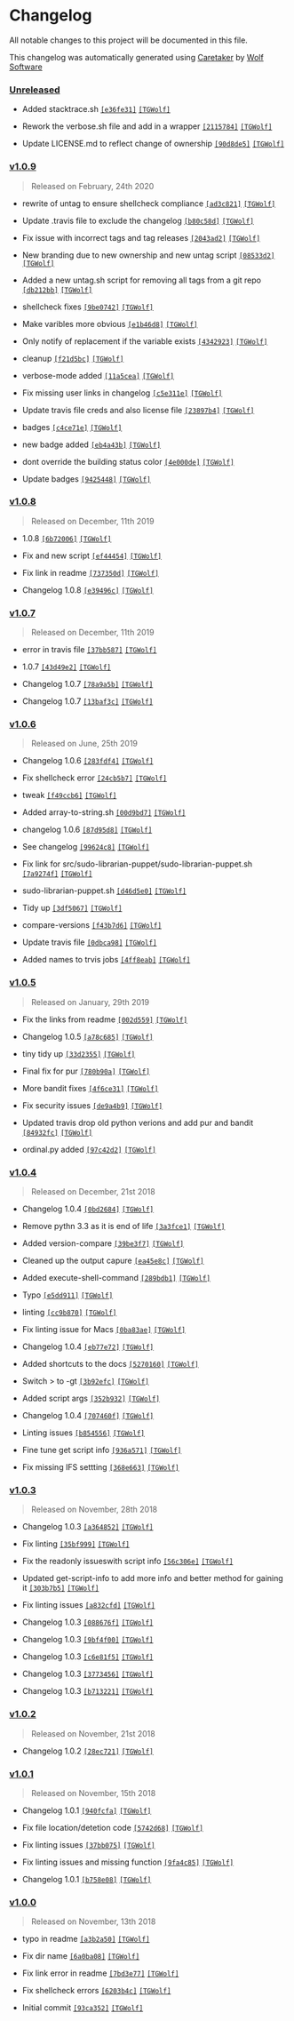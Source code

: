# Changelog

All notable changes to this project will be documented in this file.


This changelog was automatically generated using [Caretaker](https://github.com/WolfAtheneum/bash-snippets) by [Wolf Software](https://github.com/WolfSoftware)

### [Unreleased](https://github.com/WolfAtheneum/bash-snippets/compare/v1.0.9...HEAD)

- Added stacktrace.sh [`[e36fe31]`](https://github.com/WolfAtheneum/bash-snippets/commit/e36fe319abb546489ff07175c19c0e681d708185) [`[TGWolf]`](https://github.com/TGWolf)

- Rework the verbose.sh file and add in a wrapper [`[2115784]`](https://github.com/WolfAtheneum/bash-snippets/commit/21157844bc85408a45f76e468a349af996c7422d) [`[TGWolf]`](https://github.com/TGWolf)

- Update LICENSE.md to reflect change of ownership [`[90d8de5]`](https://github.com/WolfAtheneum/bash-snippets/commit/90d8de58b527ce6eb42077a5a6699d6d5473ddd8) [`[TGWolf]`](https://github.com/TGWolf)

### [v1.0.9](https://github.com/WolfAtheneum/bash-snippets/compare/v1.0.8...v1.0.9)

> Released on February, 24th 2020

- rewrite of untag to ensure shellcheck compliance [`[ad3c821]`](https://github.com/WolfAtheneum/bash-snippets/commit/ad3c8218278503bb5c66a6401c66553511b9cadd) [`[TGWolf]`](https://github.com/TGWolf)

- Update .travis file to exclude the changelog [`[b80c58d]`](https://github.com/WolfAtheneum/bash-snippets/commit/b80c58d011f2a0677422c714c5dc9e914b5bf82a) [`[TGWolf]`](https://github.com/TGWolf)

- Fix issue with incorrect tags and tag releases [`[2043ad2]`](https://github.com/WolfAtheneum/bash-snippets/commit/2043ad26053731c0c9fb1a277f3abe91035f3697) [`[TGWolf]`](https://github.com/TGWolf)

- New branding due to new ownership and new untag script [`[08533d2]`](https://github.com/WolfAtheneum/bash-snippets/commit/08533d2ca2a506b6820715bf9135896bee404844) [`[TGWolf]`](https://github.com/TGWolf)

- Added a new untag.sh script for removing all tags from a git repo [`[db212bb]`](https://github.com/WolfAtheneum/bash-snippets/commit/db212bb9f985bc61dc56f0404c898484a6423573) [`[TGWolf]`](https://github.com/TGWolf)

- shellcheck fixes [`[9be0742]`](https://github.com/WolfAtheneum/bash-snippets/commit/9be07426ee6e4df901a7952f5d534a1defa1d49f) [`[TGWolf]`](https://github.com/TGWolf)

- Make varibles more obvious [`[e1b46d8]`](https://github.com/WolfAtheneum/bash-snippets/commit/e1b46d8cd685af502a87417a722baf2683b7766d) [`[TGWolf]`](https://github.com/TGWolf)

- Only notify of replacement if the variable exists [`[4342923]`](https://github.com/WolfAtheneum/bash-snippets/commit/434292367048e17d38c718bb72d93bcc4fdc5ff5) [`[TGWolf]`](https://github.com/TGWolf)

- cleanup [`[f21d5bc]`](https://github.com/WolfAtheneum/bash-snippets/commit/f21d5bcfe9ca77cd9940a3ac36b9afebe47c3bf1) [`[TGWolf]`](https://github.com/TGWolf)

- verbose-mode added [`[11a5cea]`](https://github.com/WolfAtheneum/bash-snippets/commit/11a5cea402f950a025b8b09bd212a536ea19afeb) [`[TGWolf]`](https://github.com/TGWolf)

- Fix missing user links in changelog [`[c5e311e]`](https://github.com/WolfAtheneum/bash-snippets/commit/c5e311e0fa33f5792cc60c9ad6d27de4307b3809) [`[TGWolf]`](https://github.com/TGWolf)

- Update travis file creds and also license file [`[23897b4]`](https://github.com/WolfAtheneum/bash-snippets/commit/23897b4c25414dc210a4a78cb441ac429f0fb158) [`[TGWolf]`](https://github.com/TGWolf)

- badges [`[c4ce71e]`](https://github.com/WolfAtheneum/bash-snippets/commit/c4ce71e22942c7e722ed5d650cb11f03d7606f1b) [`[TGWolf]`](https://github.com/TGWolf)

- new badge added [`[eb4a43b]`](https://github.com/WolfAtheneum/bash-snippets/commit/eb4a43bc144b2b5bb483f0ede24c86bc89e18d0a) [`[TGWolf]`](https://github.com/TGWolf)

- dont override the building status color [`[4e000de]`](https://github.com/WolfAtheneum/bash-snippets/commit/4e000de9851099b96a2306d0a677e5c1ac454ce6) [`[TGWolf]`](https://github.com/TGWolf)

- Update badges [`[9425448]`](https://github.com/WolfAtheneum/bash-snippets/commit/94254488533340abb66048f2d4400d36b80d25a9) [`[TGWolf]`](https://github.com/TGWolf)

### [v1.0.8](https://github.com/WolfAtheneum/bash-snippets/compare/v1.0.7...v1.0.8)

> Released on December, 11th 2019

- 1.0.8 [`[6b72006]`](https://github.com/WolfAtheneum/bash-snippets/commit/6b72006bf32fceebade95b4f317342f02f93cd61) [`[TGWolf]`](https://github.com/TGWolf)

- Fix and new script [`[ef44454]`](https://github.com/WolfAtheneum/bash-snippets/commit/ef44454a751a83e62856f2092eec204e7a00eaa1) [`[TGWolf]`](https://github.com/TGWolf)

- Fix link in readme [`[737350d]`](https://github.com/WolfAtheneum/bash-snippets/commit/737350d1334427d07949a6377b710ea478f4c14f) [`[TGWolf]`](https://github.com/TGWolf)

- Changelog 1.0.8 [`[e39496c]`](https://github.com/WolfAtheneum/bash-snippets/commit/e39496c10c8d4ddf3701320d9e476e8075da3ec2) [`[TGWolf]`](https://github.com/TGWolf)

### [v1.0.7](https://github.com/WolfAtheneum/bash-snippets/compare/v1.0.6...v1.0.7)

> Released on December, 11th 2019

- error in travis file [`[37bb587]`](https://github.com/WolfAtheneum/bash-snippets/commit/37bb587ec3db2e44ebe2335e966fae3a15b1dbef) [`[TGWolf]`](https://github.com/TGWolf)

- 1.0.7 [`[43d49e2]`](https://github.com/WolfAtheneum/bash-snippets/commit/43d49e2ba014772f8fa27adda2c1e61926202f0f) [`[TGWolf]`](https://github.com/TGWolf)

- Changelog 1.0.7 [`[78a9a5b]`](https://github.com/WolfAtheneum/bash-snippets/commit/78a9a5ba8044c7bafba58a164eac23439251ab6f) [`[TGWolf]`](https://github.com/TGWolf)

- Changelog 1.0.7 [`[13baf3c]`](https://github.com/WolfAtheneum/bash-snippets/commit/13baf3c7213cccb534537fbbb025e4ed9d5d1589) [`[TGWolf]`](https://github.com/TGWolf)

### [v1.0.6](https://github.com/WolfAtheneum/bash-snippets/compare/v1.0.5...v1.0.6)

> Released on June, 25th 2019

- Changelog 1.0.6 [`[283fdf4]`](https://github.com/WolfAtheneum/bash-snippets/commit/283fdf437a674233d9eb4a72c808558591590ec0) [`[TGWolf]`](https://github.com/TGWolf)

- Fix shellcheck error [`[24cb5b7]`](https://github.com/WolfAtheneum/bash-snippets/commit/24cb5b7d829000b090bebe6ef4ca039379f9ffb5) [`[TGWolf]`](https://github.com/TGWolf)

- tweak [`[f49ccb6]`](https://github.com/WolfAtheneum/bash-snippets/commit/f49ccb6fd4dbf66fbc493d82d79facfc15ee375d) [`[TGWolf]`](https://github.com/TGWolf)

- Added array-to-string.sh [`[00d9bd7]`](https://github.com/WolfAtheneum/bash-snippets/commit/00d9bd7112d20df840ee97781353f0b2521db881) [`[TGWolf]`](https://github.com/TGWolf)

- changelog 1.0.6 [`[87d95d8]`](https://github.com/WolfAtheneum/bash-snippets/commit/87d95d8b834ae7d1509b166450d2803887e01b82) [`[TGWolf]`](https://github.com/TGWolf)

- See changelog [`[99624c8]`](https://github.com/WolfAtheneum/bash-snippets/commit/99624c8d1e0e28d2dcdfb531e968c3526690edda) [`[TGWolf]`](https://github.com/TGWolf)

- Fix link for src/sudo-librarian-puppet/sudo-librarian-puppet.sh [`[7a9274f]`](https://github.com/WolfAtheneum/bash-snippets/commit/7a9274fa7974bc80eb3be411b94b19f9ba734bc1) [`[TGWolf]`](https://github.com/TGWolf)

- sudo-librarian-puppet.sh [`[d46d5e0]`](https://github.com/WolfAtheneum/bash-snippets/commit/d46d5e08dc1961a275bf6070905f4137c5ee39d0) [`[TGWolf]`](https://github.com/TGWolf)

- Tidy up [`[3df5067]`](https://github.com/WolfAtheneum/bash-snippets/commit/3df50676490d065741ebe0ac12f8d1c5c18216b3) [`[TGWolf]`](https://github.com/TGWolf)

- compare-versions [`[f43b7d6]`](https://github.com/WolfAtheneum/bash-snippets/commit/f43b7d6e85e5f77750d35576e6ecf37134e973ad) [`[TGWolf]`](https://github.com/TGWolf)

- Update travis file [`[0dbca98]`](https://github.com/WolfAtheneum/bash-snippets/commit/0dbca988f6295b462110d14fbd769f75777f2e2a) [`[TGWolf]`](https://github.com/TGWolf)

- Added names to trvis jobs [`[4ff8eab]`](https://github.com/WolfAtheneum/bash-snippets/commit/4ff8eab30d444fe0925f3b8c7e48efff5a5a6145) [`[TGWolf]`](https://github.com/TGWolf)

### [v1.0.5](https://github.com/WolfAtheneum/bash-snippets/compare/v1.0.4...v1.0.5)

> Released on January, 29th 2019

- Fix the links from readme [`[002d559]`](https://github.com/WolfAtheneum/bash-snippets/commit/002d5597b3367507bcdf09b5cb589f6e12882f79) [`[TGWolf]`](https://github.com/TGWolf)

- Changelog 1.0.5 [`[a78c685]`](https://github.com/WolfAtheneum/bash-snippets/commit/a78c685afee51308f85dae9f6861c23fa31e48ed) [`[TGWolf]`](https://github.com/TGWolf)

- tiny tidy up [`[33d2355]`](https://github.com/WolfAtheneum/bash-snippets/commit/33d23553feb0fb47287c39f65fcca0060380ae40) [`[TGWolf]`](https://github.com/TGWolf)

- Final fix for pur [`[780b90a]`](https://github.com/WolfAtheneum/bash-snippets/commit/780b90a525c8916fa20e20b634605da36afe8b99) [`[TGWolf]`](https://github.com/TGWolf)

- More bandit fixes [`[4f6ce31]`](https://github.com/WolfAtheneum/bash-snippets/commit/4f6ce318373af9ecf8c7e581661d168c387027ab) [`[TGWolf]`](https://github.com/TGWolf)

- Fix security issues [`[de9a4b9]`](https://github.com/WolfAtheneum/bash-snippets/commit/de9a4b93d57ec59ff65d52be902a6516b859e497) [`[TGWolf]`](https://github.com/TGWolf)

- Updated travis drop old python verions and add pur and bandit [`[84932fc]`](https://github.com/WolfAtheneum/bash-snippets/commit/84932fc6f70cb2e7ba19ceefad74af65267863ba) [`[TGWolf]`](https://github.com/TGWolf)

- ordinal.py added [`[97c42d2]`](https://github.com/WolfAtheneum/bash-snippets/commit/97c42d2b0e2a9937191bfb1ce354794d4a3919ce) [`[TGWolf]`](https://github.com/TGWolf)

### [v1.0.4](https://github.com/WolfAtheneum/bash-snippets/compare/v1.0.3...v1.0.4)

> Released on December, 21st 2018

- Changelog 1.0.4 [`[0bd2684]`](https://github.com/WolfAtheneum/bash-snippets/commit/0bd2684dfcdd0a0eea89346d28b46145b2fbdd77) [`[TGWolf]`](https://github.com/TGWolf)

- Remove pythn 3.3 as it is end of life [`[3a3fce1]`](https://github.com/WolfAtheneum/bash-snippets/commit/3a3fce1c4f0f4c637167c0353089843bd38aad8a) [`[TGWolf]`](https://github.com/TGWolf)

- Added version-compare [`[39be3f7]`](https://github.com/WolfAtheneum/bash-snippets/commit/39be3f7cbf9d8f9e435f8c01dbffff8dbf746a26) [`[TGWolf]`](https://github.com/TGWolf)

- Cleaned up the output capure [`[ea45e8c]`](https://github.com/WolfAtheneum/bash-snippets/commit/ea45e8c9ef13bf54d4922c11a3e8bd0ff50146bb) [`[TGWolf]`](https://github.com/TGWolf)

- Added execute-shell-command [`[289bdb1]`](https://github.com/WolfAtheneum/bash-snippets/commit/289bdb1ebb78787132fe93116eec109283342cf3) [`[TGWolf]`](https://github.com/TGWolf)

- Typo [`[e5dd911]`](https://github.com/WolfAtheneum/bash-snippets/commit/e5dd911f4df7f1d3cb750357411b723f2159a023) [`[TGWolf]`](https://github.com/TGWolf)

- linting [`[cc9b870]`](https://github.com/WolfAtheneum/bash-snippets/commit/cc9b87044aee63ee199ffbf3901a8f69d75eef2d) [`[TGWolf]`](https://github.com/TGWolf)

- Fix linting issue for Macs [`[0ba83ae]`](https://github.com/WolfAtheneum/bash-snippets/commit/0ba83aea04b908754ff59a8acafa7425a70b846c) [`[TGWolf]`](https://github.com/TGWolf)

- Changelog 1.0.4 [`[eb77e72]`](https://github.com/WolfAtheneum/bash-snippets/commit/eb77e72b85d94588c83cbe25c2630127cc85b117) [`[TGWolf]`](https://github.com/TGWolf)

- Added shortcuts to the docs [`[5270160]`](https://github.com/WolfAtheneum/bash-snippets/commit/52701606858a6811cc4f094113f3e012aeb314ec) [`[TGWolf]`](https://github.com/TGWolf)

- Switch > to -gt [`[3b92efc]`](https://github.com/WolfAtheneum/bash-snippets/commit/3b92efc5ec28d2bcc26b7afc49e6efa53187503b) [`[TGWolf]`](https://github.com/TGWolf)

- Added script args [`[352b932]`](https://github.com/WolfAtheneum/bash-snippets/commit/352b932f836bed27b237030ca8ac6e3e9cd5eb5e) [`[TGWolf]`](https://github.com/TGWolf)

- Changelog 1.0.4 [`[707460f]`](https://github.com/WolfAtheneum/bash-snippets/commit/707460f9f02e31000f32af1faa4b0085c154754e) [`[TGWolf]`](https://github.com/TGWolf)

- Linting issues [`[b854556]`](https://github.com/WolfAtheneum/bash-snippets/commit/b854556f8c9e1f275326a5155bae06c42b901865) [`[TGWolf]`](https://github.com/TGWolf)

- Fine tune get script info [`[936a571]`](https://github.com/WolfAtheneum/bash-snippets/commit/936a571dc7ceeac2ff9c731750cb5caa2154f7c7) [`[TGWolf]`](https://github.com/TGWolf)

- Fix missing IFS settting [`[368e663]`](https://github.com/WolfAtheneum/bash-snippets/commit/368e663cb0d83c5f537e3010c97fc1050f8aa3f2) [`[TGWolf]`](https://github.com/TGWolf)

### [v1.0.3](https://github.com/WolfAtheneum/bash-snippets/compare/v1.0.2...v1.0.3)

> Released on November, 28th 2018

- Changelog 1.0.3 [`[a364852]`](https://github.com/WolfAtheneum/bash-snippets/commit/a3648528b181c39298c5eacfe1d5ce1a3c05014e) [`[TGWolf]`](https://github.com/TGWolf)

- Fix linting [`[35bf999]`](https://github.com/WolfAtheneum/bash-snippets/commit/35bf99902245f0f29901ce5489b531b1f10d520f) [`[TGWolf]`](https://github.com/TGWolf)

- Fix the readonly issueswith script info [`[56c306e]`](https://github.com/WolfAtheneum/bash-snippets/commit/56c306efb5302a957fc9c7517bab5196179d2c62) [`[TGWolf]`](https://github.com/TGWolf)

- Updated get-script-info to add more info and better method for gaining it [`[303b7b5]`](https://github.com/WolfAtheneum/bash-snippets/commit/303b7b5bc06f4dba83dcef62f6826cf2e89ce4b2) [`[TGWolf]`](https://github.com/TGWolf)

- Fix linting issues [`[a832cfd]`](https://github.com/WolfAtheneum/bash-snippets/commit/a832cfd222d747bd4d156603d765ec421a237763) [`[TGWolf]`](https://github.com/TGWolf)

- Changelog 1.0.3 [`[088676f]`](https://github.com/WolfAtheneum/bash-snippets/commit/088676fbc474c769ebf0721db1e6047516132d2c) [`[TGWolf]`](https://github.com/TGWolf)

- Changelog 1.0.3 [`[9bf4f00]`](https://github.com/WolfAtheneum/bash-snippets/commit/9bf4f000f417444d1edef6c02ebd47aa337f4acc) [`[TGWolf]`](https://github.com/TGWolf)

- Changelog 1.0.3 [`[c6e81f5]`](https://github.com/WolfAtheneum/bash-snippets/commit/c6e81f5c86f8597a464f12b25b9b927d3bd15a57) [`[TGWolf]`](https://github.com/TGWolf)

- Changelog 1.0.3 [`[3773456]`](https://github.com/WolfAtheneum/bash-snippets/commit/377345660d645d0326eba9d0aa25e163f2018ebc) [`[TGWolf]`](https://github.com/TGWolf)

- Changelog 1.0.3 [`[b713221]`](https://github.com/WolfAtheneum/bash-snippets/commit/b713221c7b3d6bb4dd7cc506bfdd545b740503b1) [`[TGWolf]`](https://github.com/TGWolf)

### [v1.0.2](https://github.com/WolfAtheneum/bash-snippets/compare/v1.0.1...v1.0.2)

> Released on November, 21st 2018

- Changelog 1.0.2 [`[28ec721]`](https://github.com/WolfAtheneum/bash-snippets/commit/28ec721a8c7c8292233b56fdc36d582c99fd50f8) [`[TGWolf]`](https://github.com/TGWolf)

### [v1.0.1](https://github.com/WolfAtheneum/bash-snippets/compare/v1.0.0...v1.0.1)

> Released on November, 15th 2018

- Changelog 1.0.1 [`[940fcfa]`](https://github.com/WolfAtheneum/bash-snippets/commit/940fcfa40f499b8c69953a7f1aba406521781a01) [`[TGWolf]`](https://github.com/TGWolf)

- Fix file location/detetion code [`[5742d68]`](https://github.com/WolfAtheneum/bash-snippets/commit/5742d681e1c4327a172c518844dfa98a808a7215) [`[TGWolf]`](https://github.com/TGWolf)

- Fix linting issues [`[37bb075]`](https://github.com/WolfAtheneum/bash-snippets/commit/37bb07570caaa1dd2b57179d1b9e530e6ece08c8) [`[TGWolf]`](https://github.com/TGWolf)

- Fix linting issues and missing function [`[9fa4c85]`](https://github.com/WolfAtheneum/bash-snippets/commit/9fa4c85e700e67b9cff52ee2dabf42ff0d50f3d8) [`[TGWolf]`](https://github.com/TGWolf)

- Changelog 1.0.1 [`[b758e08]`](https://github.com/WolfAtheneum/bash-snippets/commit/b758e08125141db21dd19027972055928e78686f) [`[TGWolf]`](https://github.com/TGWolf)

### [v1.0.0](https://github.com/WolfAtheneum/bash-snippets/releases/v1.0.0)

> Released on November, 13th 2018

- typo in readme [`[a3b2a50]`](https://github.com/WolfAtheneum/bash-snippets/commit/a3b2a501d0e2d93654c7ef45e3e9ebf0fc88b2c5) [`[TGWolf]`](https://github.com/TGWolf)

- Fix dir name [`[6a0ba08]`](https://github.com/WolfAtheneum/bash-snippets/commit/6a0ba089e1c85c95564ceb4029cdb1d02ddce50f) [`[TGWolf]`](https://github.com/TGWolf)

- Fix link error in readme [`[7bd3e77]`](https://github.com/WolfAtheneum/bash-snippets/commit/7bd3e77c67822cf0a5ccd645e5703c8563ffacbf) [`[TGWolf]`](https://github.com/TGWolf)

- Fix shellcheck errors [`[6203b4c]`](https://github.com/WolfAtheneum/bash-snippets/commit/6203b4c5b82aa97c2f82c82c182de5e86fdf5101) [`[TGWolf]`](https://github.com/TGWolf)

- Initial commit [`[93ca352]`](https://github.com/WolfAtheneum/bash-snippets/commit/93ca352805d9285183378c5ccc7a3d3717727992) [`[TGWolf]`](https://github.com/TGWolf)

